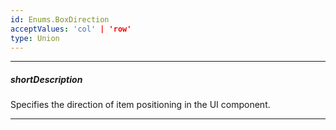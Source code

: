```yaml
---
id: Enums.BoxDirection
acceptValues: 'col' | 'row'
type: Union
---
```

---
##### shortDescription
Specifies the direction of item positioning in the UI component.

---
<!--
dxBoxOptions.direction(/api-reference/10 UI Components/dxBox/1 Configuration/direction.md)(ui/box.d.ts)
-->